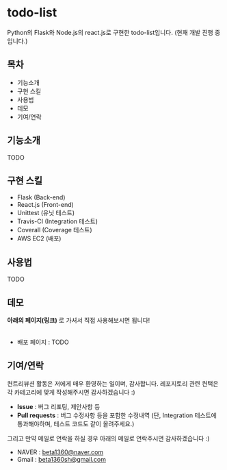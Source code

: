 # todo-list
Python의 Flask와 Node.js의 react.js로 구현한 todo-list입니다. (현재 개발 진행 중입니다.)

## 목차
- 기능소개
- 구현 스킬
- 사용법
- 데모
- 기여/연락

## 기능소개

TODO

## 구현 스킬

- Flask (Back-end)
- React.js (Front-end)
- Unittest (유닛 테스트)
- Travis-CI (Integration 테스트)
- Coverall (Coverage 테스트)
- AWS EC2 (배포)

## 사용법

TODO

## 데모

**아래의 페이지(링크)** 로 가셔서 직접 사용해보시면 됩니다!<br/>
<br/>
- 배포 페이지 : TODO

## 기여/연락

컨트리뷰션 활동은 저에게 매우 환영하는 일이며, 감사합니다. 레포지토리 관련 컨택은 각 카테고리에 맞게 작성해주시면 감사하겠습니다 :)<br>
- **Issue** : 버그 리포팅, 제안사항 등
- **Pull requests** : 버그 수정사항 등을 포함한 수정내역 (단, Integration 테스트에 통과해야하며, 테스트 코드도 같이 올려주세요.)

그리고 만약 메일로 연락을 하실 경우 아래의 메일로 연락주시면 감사하겠습니다 :)
- NAVER : beta1360@naver.com
- Gmail : beta1360sh@gmail.com